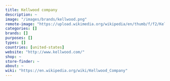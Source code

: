 ```yaml
---
title: Kellwood company
description: ~
image: "/images/brands/kellwood.png"
remote-image: "https://upload.wikimedia.org/wikipedia/en/thumb/f/f2/Kellwood_Company_logo.png/250px-Kellwood_Company_logo.png"
categories: []
brands: []
purposes: []
types: []
countries: [united-states]
website: "http://www.kellwood.com/"
shop: ~
store-finder: ~
about: ~
wiki: "https://en.wikipedia.org/wiki/Kellwood_Company"
---
```

